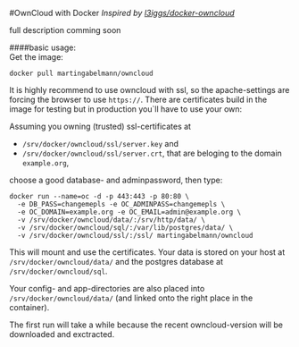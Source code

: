 #OwnCloud with Docker
_Inspired by [l3iggs/docker-owncloud](https://github.com/l3iggs/docker-owncloud)_
 
full description comming soon
 
####basic usage:  
Get the image:
```
docker pull martingabelmann/owncloud
```
It is highly recommend to use owncloud with ssl, so the apache-settings are forcing the browser to use ``https://``. There are certificates build in the image for testing but in production you`ll have to use your own:

Assuming you owning (trusted) ssl-certificates at 
 - ``/srv/docker/owncloud/ssl/server.key`` and 
 - ``/srv/docker/owncloud/ssl/server.crt``,
that are beloging to the domain  ``example.org``,

choose a good database- and adminpassword, then type:
  
```
docker run --name=oc -d -p 443:443 -p 80:80 \
  -e DB_PASS=changemepls -e OC_ADMINPASS=changemepls \
  -e OC_DOMAIN=example.org -e OC_EMAIL=admin@example.org \
  -v /srv/docker/owncloud/data/:/srv/http/data/ \
  -v /srv/docker/owncloud/sql/:/var/lib/postgres/data/ \
  -v /srv/docker/owncloud/ssl/:/ssl/ martingabelmann/owncloud
```

This will mount and use the certificates. Your data is stored on your host at ``/srv/docker/owncloud/data/`` and the postgres database at ``/srv/docker/owncloud/sql``. 

Your config- and app-directories are also placed into ``/srv/docker/owncloud/data/`` (and linked onto the right place in the container).

The first run will take a while because the recent owncloud-version will be downloaded and exctracted. 
